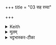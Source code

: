 +++
title = "03 सह रय्या"

+++


<details><summary>Keith</summary>

Return with wealth, O Agni,  
Fatten with the stream,  
All gaining on every side.
</details>

<details><summary>मूलम्</summary>

स॒ह र॒य्या नि व॑र्त॒स्वाग्ने॒ पिन्व॑स्व॒ धार॑या ।  
वि॒श्वफ्स्नि॑या वि॒श्वत॒स्परि॑  ॥
</details>

<details><summary>भट्टभास्कर-टीका</summary>

हे **अग्ने रय्या** धनेन सह **निवर्तस्व** । 'उदात्तयणः' इति तृतीयाया उदात्तत्वम् । **धारया** ऽनयाहुत्या एतद् आहुति-हेतुकया वा वर्षधारया **विश्वतस्परि** विश्वस्य रक्षणीयस्य तृण-धान्य-लता-पादपादेर् मूर्ध्नि **पिन्वस्व** सिञ्च । पिवि सेचने; इदित्त्वान्नुम् । 'पञ्चम्याः परावध्यर्थे' इति संहितायां सत्वम् । 

धारा विशेष्यते - **विश्वप्स्न्या** । **प्सा** भक्षणे । विश्वेन प्सानीया भक्षणीया विश्वं वा प्साति भक्षयति व्याप्नोतीति **विश्वप्स्न्** । 'श्वन्नुक्षन्' इत्यादौ कनिन्प्रत्ययान्तो निपात्यते निपातनसामर्थ्यादभीष्टस्वरसिद्धिः । 'ऋन्नेभ्यः' इति ङीप् ॥
</details>